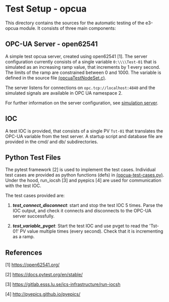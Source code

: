 # Test Setup - opcua
This directory contains the sources for the automatic testing of the e3-opcua module.
It consists of three main components:

## OPC-UA Server - open62541
A simple test opcua server, created using open62541 [1]. The server configuration currently
consists of a single variable ``0:\\\\Test-01`` that is simulated as an increasing ramp value, that
increments by 1 every second. The limits of the ramp are constrained between 0 and 1000.
The variable is defined in the source file [\(opcuaTestNodeSet.c\)](test/server/opcuaTestNodeSet.c).

The server listens for connections on ``opc.tcp://localhost:4840`` and the simulated
signals are available in OPC UA namespace 2.

For further information on the server configuration, see [simulation server](test/server/README.md).

## IOC
A test IOC is provided, that consists of a single PV ``Tst-01`` that translates the OPC-UA
variable from the test server. A startup script and database file are provided in the
cmd/ and db/ subdirectories.

## Python Test Files
The pytest framework [2] is used to implement the test cases. Individual test cases are provided
as python functions (defs) in [\(opcua-test-cases.py\)](test/opcua-test-cases.py). Under the hood, run_iocsh [3] and pyepics [4] are
used for communication with the test IOC.

The test cases provided are:

 1. **_test_connect_disconnect_**: start and stop the test IOC 5 times. Parse the IOC output, and check it
   connects and disconnects to the OPC-UA server successfully.

 2. **_test_variable_pvget_**: Start the test IOC and use pvget to read the 'Tst-01' PV value multiple times (every second).
   Check that it is incrementing as a ramp.

## References
[1] https://open62541.org/

[2] https://docs.pytest.org/en/stable/

[3] https://gitlab.esss.lu.se/ics-infrastructure/run-iocsh

[4] http://pyepics.github.io/pyepics/
